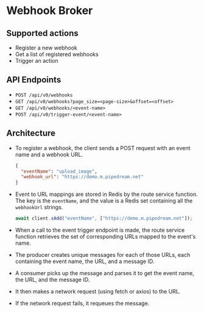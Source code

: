 # Webhook Broker

## Supported actions

- Register a new webhook
- Get a list of registered webhooks
- Trigger an action

## API Endpoints

- `POST /api/v0/webhooks`
- `GET /api/v0/webhooks?page_size=<page-size>&offset=<offset>`
- `GET /api/v0/webhooks/<event-name>`
- `POST /api/v0/trigger-event/<event-name>`

## Architecture

- To register a webhook, the client sends a POST request with an event name and
  a webhook URL.

  ```json
  {
    "eventName": "upload_image",
    "webhook_url": "https://demo.m.pipedream.net"
  }
  ```

- Event to URL mappings are stored in Redis by the route service function. The
  key is the `eventName`, and the value is a Redis set containing all the
  `webhookUrl` strings.

  ```javascript
  await client.sAdd("eventName", ["https://demo.m.pipedream.net"]);
  ```

- When a call to the event trigger endpoint is made, the route service function retrieves the set of corresponding URLs mapped to the event's name.
- The producer creates unique messages for each of those URLs, each containing the event name, the URL, and a message ID.
- A consumer picks up the message and parses it to get the event name, the URL, and the message ID.
- It then makes a network request (using fetch or axios) to the URL.
- If the network request fails, it requeues the message.